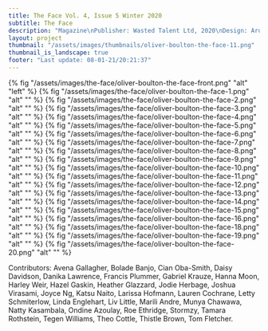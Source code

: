 ```yaml
---
title: The Face Vol. 4, Issue 5 Winter 2020
subtitle: The Face
description: "Magazine\nPublisher: Wasted Talent Ltd, 2020\nDesign: Arun Gogna, Oliver Boulton\nSoftback, 288pp.\nOffset CMYK, spot UV\nPerfect bound, hot melt, 230 × 300mm\nISSN: 0263 1210"
layout: project
thumbnail: "/assets/images/thumbnails/oliver-boulton-the-face-11.png"
thumbnail_is_landscape: true
footer: "Last update: 08-01-21/20:21:37"
---
```


{% fig "/assets/images/the-face/oliver-boulton-the-face-front.png" "alt" "left" %}
{% fig "/assets/images/the-face/oliver-boulton-the-face-1.png" "alt" "" %}
{% fig "/assets/images/the-face/oliver-boulton-the-face-2.png" "alt" "" %}
{% fig "/assets/images/the-face/oliver-boulton-the-face-3.png" "alt" "" %}
{% fig "/assets/images/the-face/oliver-boulton-the-face-4.png" "alt" "" %}
{% fig "/assets/images/the-face/oliver-boulton-the-face-5.png" "alt" "" %}
{% fig "/assets/images/the-face/oliver-boulton-the-face-6.png" "alt" "" %}
{% fig "/assets/images/the-face/oliver-boulton-the-face-7.png" "alt" "" %}
{% fig "/assets/images/the-face/oliver-boulton-the-face-8.png" "alt" "" %}
{% fig "/assets/images/the-face/oliver-boulton-the-face-9.png" "alt" "" %}
{% fig "/assets/images/the-face/oliver-boulton-the-face-10.png" "alt" "" %}
{% fig "/assets/images/the-face/oliver-boulton-the-face-11.png" "alt" "" %}
{% fig "/assets/images/the-face/oliver-boulton-the-face-12.png" "alt" "" %}
{% fig "/assets/images/the-face/oliver-boulton-the-face-13.png" "alt" "" %}
{% fig "/assets/images/the-face/oliver-boulton-the-face-14.png" "alt" "" %}
{% fig "/assets/images/the-face/oliver-boulton-the-face-15.png" "alt" "" %}
{% fig "/assets/images/the-face/oliver-boulton-the-face-16.png" "alt" "" %}
{% fig "/assets/images/the-face/oliver-boulton-the-face-18.png" "alt" "" %}
{% fig "/assets/images/the-face/oliver-boulton-the-face-19.png" "alt" "" %}
{% fig "/assets/images/the-face/oliver-boulton-the-face-20.png" "alt" "" %}

Contributors: Avena Gallagher, Bolade Banjo, Cian Oba-Smith, Daisy Davidson, Danika Lawrence, Francis Plummer, Gabriel Krauze, Hanna Moon, Harley Weir, Hazel Gaskin, Heather Glazzard, Jodie Herbage, Joshua Virasami, Joyce Ng, Katsu Naito, Larissa Hofmann, Lauren Cochrane, Letty Schmiterlow, Linda Englehart, Liv Little, Marili Andre, Munya Chawawa, Natty Kasambala, Ondine Azoulay, Roe Ethridge, Stormzy, Tamara Rothstein, Tegen Williams, Theo Cottle, Thistle Brown, Tom Fletcher.